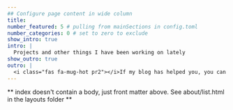 ```yaml
---
## Configure page content in wide column
title: 
number_featured: 5 # pulling from mainSections in config.toml
number_categories: 0 # set to zero to exclude
show_intro: true
intro: |
  Projects and other things I have been working on lately
show_outro: true
outro: |
  <i class="fas fa-mug-hot pr2"></i>If my blog has helped you, you can buy [Alison Hill](https://www.twitter.com/APresHill) [a coffee](https://ko-fi.com/)!
---
```


** index doesn't contain a body, just front matter above.
See about/list.html in the layouts folder **
